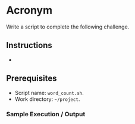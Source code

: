 # Acronym

Write a script to complete the following challenge.

## Instructions

- 

## Prerequisites

- Script name: `word_count.sh`.
- Work directory: `~/project`.

### Sample Execution / Output
